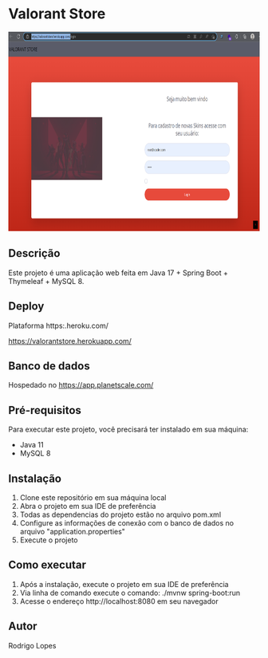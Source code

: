 # Valorant Store


<img src="./src/main/resources/static/image/readme.png" width="800px" height="400px" alt="My cool logo"/>

## Descrição

Este projeto é uma aplicação web feita em Java 17 + Spring Boot + Thymeleaf + MySQL 8.

## Deploy

Plataforma https:.heroku.com/

https://valorantstore.herokuapp.com/

## Banco de dados

Hospedado no https://app.planetscale.com/

## Pré-requisitos

Para executar este projeto, você precisará ter instalado em sua máquina:

- Java 11
- MySQL 8

## Instalação

1. Clone este repositório em sua máquina local
2. Abra o projeto em sua IDE de preferência
3. Todas as dependencias do projeto estão no arquivo pom.xml
4. Configure as informações de conexão com o banco de dados no arquivo "application.properties"
5. Execute o projeto

## Como executar

1. Após a instalação, execute o projeto em sua IDE de preferência
2. Via linha de comando execute o comando: ./mvnw spring-boot:run  
3. Acesse o endereço http://localhost:8080 em seu navegador

## Autor

Rodrigo Lopes


